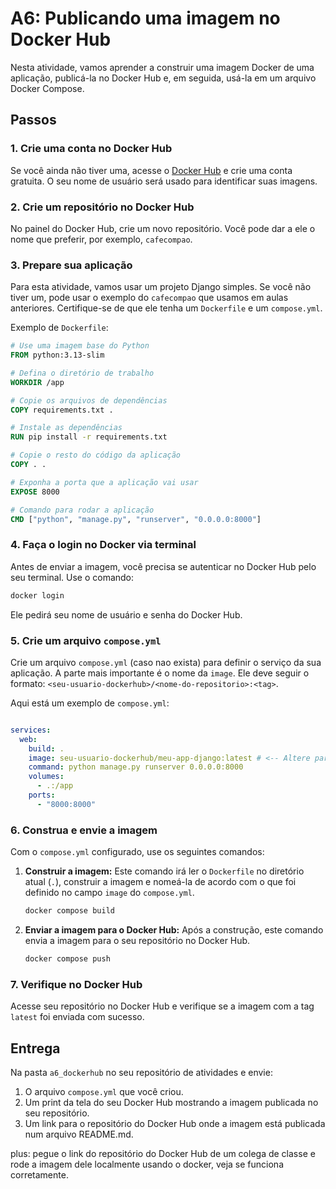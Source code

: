 # A6: Publicando uma imagem no Docker Hub

Nesta atividade, vamos aprender a construir uma imagem Docker de uma aplicação, publicá-la no Docker Hub e, em seguida, usá-la em um arquivo Docker Compose.

## Passos

### 1. Crie uma conta no Docker Hub

Se você ainda não tiver uma, acesse o [Docker Hub](https://hub.docker.com/) e crie uma conta gratuita. O seu nome de usuário será usado para identificar suas imagens.

### 2. Crie um repositório no Docker Hub

No painel do Docker Hub, crie um novo repositório. Você pode dar a ele o nome que preferir, por exemplo, `cafecompao`.


### 3. Prepare sua aplicação

Para esta atividade, vamos usar um projeto Django simples. Se você não tiver um, pode usar o exemplo do `cafecompao` que usamos em aulas anteriores. Certifique-se de que ele tenha um `Dockerfile` e um `compose.yml`.

Exemplo de `Dockerfile`:

```dockerfile
# Use uma imagem base do Python
FROM python:3.13-slim

# Defina o diretório de trabalho
WORKDIR /app

# Copie os arquivos de dependências
COPY requirements.txt .

# Instale as dependências
RUN pip install -r requirements.txt

# Copie o resto do código da aplicação
COPY . .

# Exponha a porta que a aplicação vai usar
EXPOSE 8000

# Comando para rodar a aplicação
CMD ["python", "manage.py", "runserver", "0.0.0.0:8000"]
```

### 4. Faça o login no Docker via terminal

Antes de enviar a imagem, você precisa se autenticar no Docker Hub pelo seu terminal. Use o comando:

```bash
docker login
```

Ele pedirá seu nome de usuário e senha do Docker Hub.

### 5. Crie um arquivo `compose.yml`

Crie um arquivo `compose.yml` (caso nao exista) para definir o serviço da sua aplicação. A parte mais importante é o nome da `image`. Ele deve seguir o formato: `<seu-usuario-dockerhub>/<nome-do-repositorio>:<tag>`.

Aqui está um exemplo de `compose.yml`:

```yaml

services:
  web:
    build: .
    image: seu-usuario-dockerhub/meu-app-django:latest # <-- Altere para o seu usuário e nome do repositório que desejar
    command: python manage.py runserver 0.0.0.0:8000
    volumes:
      - .:/app
    ports:
      - "8000:8000"
```

### 6. Construa e envie a imagem

Com o `compose.yml` configurado, use os seguintes comandos:

1.  **Construir a imagem:** Este comando irá ler o `Dockerfile` no diretório atual (`.`), construir a imagem e nomeá-la de acordo com o que foi definido no campo `image` do `compose.yml`.

    ```bash
    docker compose build
    ```

2.  **Enviar a imagem para o Docker Hub:** Após a construção, este comando envia a imagem para o seu repositório no Docker Hub.

    ```bash
    docker compose push
    ```

### 7. Verifique no Docker Hub

Acesse seu repositório no Docker Hub e verifique se a imagem com a tag `latest` foi enviada com sucesso.

## Entrega

Na pasta `a6_dockerhub` no seu repositório de atividades e envie:

1.  O arquivo `compose.yml` que você criou.
2.  Um print da tela do seu Docker Hub mostrando a imagem publicada no seu repositório.
3.  Um link para o repositório do Docker Hub onde a imagem está publicada num arquivo README.md.

plus: pegue o link do repositório do Docker Hub de um colega de classe e rode a imagem dele localmente usando o docker, veja se funciona corretamente.

